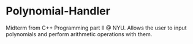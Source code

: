 Polynomial-Handler
==================
Midterm from C++ Programming part II @ NYU.  Allows the user to input polynomials and perform arithmetic operations with them.
